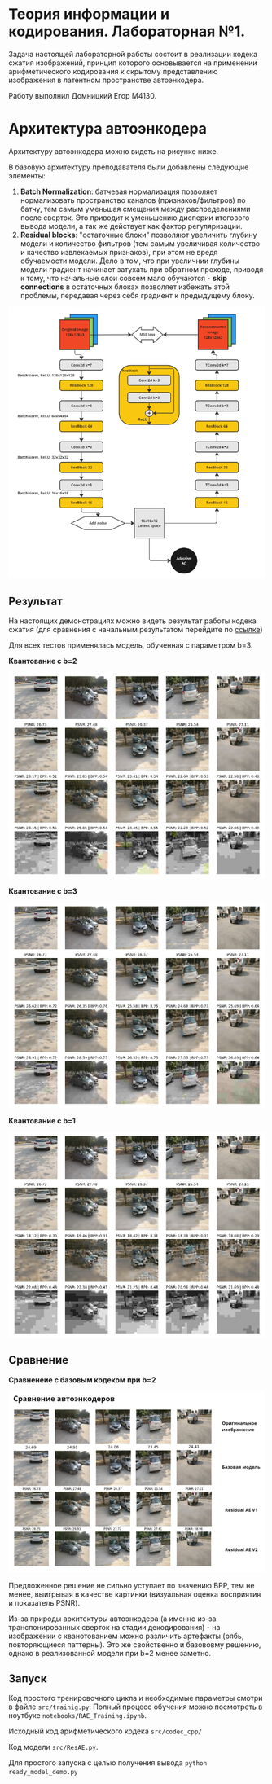 # Теория информации и кодирования. Лабораторная №1.

Задача настоящей лабораторной работы состоит в реализации кодека сжатия изображений, принцип которого основывается на применении арифметического кодирования к скрытому представлению изображения в латентном пространстве автоэнкодера.

Работу выполнил Домницкий Егор М4130.


# Архитектура автоэнкодера

Архитектуру автоэнкодера можно видеть на рисунке ниже.

В базовую архитектуру преподавателя были добавлены следующие элементы:

1. **Batch Normalization**: батчевая нормализация позволяет нормализовать пространство каналов (признаков/фильтров) по батчу, тем самым уменьшая смещения между распределениями после сверток. Это приводит к уменьшению дисперии итогового вывода модели, а так же действует как фактор регуляризации. 
2. **Residual blocks**: "остаточные блоки" позволяют увеличить глубину модели и количество фильтров (тем самым увеличивая количество и качество извлекаемых признаков), при этом не вредя обучаемости модели. Дело в том, что при увеличнии глубины модели градиент начинает затухать при обратном проходе, приводя к тому, что начальные слои совсем мало обучаются - **skip connections** в остаточных блоках позволяет избежать этой проблемы, передавая через себя градиент к предыдущему блоку. 

![](/misc/architecture.png)


## Результат 

На настоящих демонстрациях можно видеть результат работы кодека сжатия (для сравнения с начальным результатом перейдите по [ссылке](https://ctlab.itmo.ru/gitlab/eabelyaev/cnnimagecodec)) 

Для всех тестов применялась модель, обученная с параметром b=3.


**Квантование с b=2**

![](/misc/output.jpg)

**Квантование с b=3**

![](/misc/output2.jpg)

**Квантование с b=1**

![](/misc/output3.jpg)


## Сравнение

**Сравненеие с базовым кодеком при  b=2**

![](/misc/diff.png)

Предложенное решение не сильно уступает по значению BPP, тем не менее, выигрывая в качестве картинки (визуальная оценка восприятия и показатель PSNR).

Из-за природы архитектуры автоэнкодера (а именно из-за транспонированных сверток на стадии декодирования) - на изображении с кванотованием можно различить артефакты (рябь, повторяющиеся паттерны). Это же свойственно и базововму решению, однако в реализованной модели при b=2 менее заметно.

## Запуск

Код простого тренировочного цикла и необходимые параметры смотри в файле `src/trainig.py`. 
Полный процесс обучения можно посмотреть в ноутбуке  `notebooks/RAE_Training.ipynb`.

Исходный код арифметического кодека `src/codec_cpp/`

Код модели `src/ResAE.py`.

Для простого запуска с целью получения вывода `python ready_model_demo.py`

